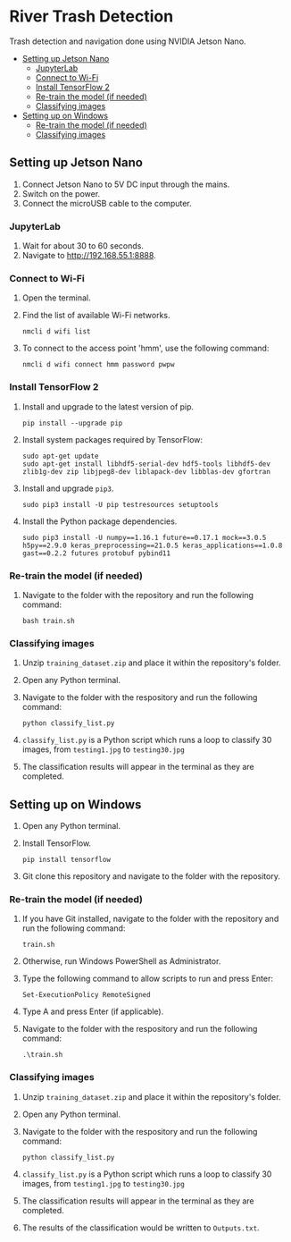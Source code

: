# River Trash Detection <!-- omit in toc -->

Trash detection and navigation done using NVIDIA Jetson Nano.

- [Setting up Jetson Nano](#setting-up-jetson-nano)
  - [JupyterLab](#jupyterlab)
  - [Connect to Wi-Fi](#connect-to-wi-fi)
  - [Install TensorFlow 2](#install-tensorflow-2)
  - [Re-train the model (if needed)](#re-train-the-model-if-needed)
  - [Classifying images](#classifying-images)
- [Setting up on Windows](#setting-up-on-windows)
  - [Re-train the model (if needed)](#re-train-the-model-if-needed-1)
  - [Classifying images](#classifying-images-1)

## Setting up Jetson Nano

1. Connect Jetson Nano to 5V DC input through the mains.
2. Switch on the power.
3. Connect the microUSB cable to the computer.

### JupyterLab

1. Wait for about 30 to 60 seconds.
2. Navigate to http://192.168.55.1:8888.

### Connect to Wi-Fi

1.  Open the terminal.
2.  Find the list of available Wi-Fi networks.

        nmcli d wifi list

3.  To connect to the access point 'hmm', use the following command:

        nmcli d wifi connect hmm password pwpw

### Install TensorFlow 2

1.  Install and upgrade to the latest version of pip.

        pip install --upgrade pip

2.  Install system packages required by TensorFlow:


        sudo apt-get update
        sudo apt-get install libhdf5-serial-dev hdf5-tools libhdf5-dev zlib1g-dev zip libjpeg8-dev liblapack-dev libblas-dev gfortran

3.  Install and upgrade `pip3`.

        sudo pip3 install -U pip testresources setuptools

4.  Install the Python package dependencies.

        sudo pip3 install -U numpy==1.16.1 future==0.17.1 mock==3.0.5 h5py==2.9.0 keras_preprocessing==21.0.5 keras_applications==1.0.8 gast==0.2.2 futures protobuf pybind11

### Re-train the model (if needed)

1.  Navigate to the folder with the repository and run the following command:

        bash train.sh

### Classifying images

1.  Unzip `training_dataset.zip` and place it within the repository's folder.
2.  Open any Python terminal.
3.  Navigate to the folder with the respository and run the following command:

        python classify_list.py

4.  `classify_list.py` is a Python script which runs a loop to classify 30 images, from `testing1.jpg` to `testing30.jpg`
5.  The classification results will appear in the terminal as they are completed.

## Setting up on Windows

1.  Open any Python terminal.
2.  Install TensorFlow.

        pip install tensorflow

3.  Git clone this repository and navigate to the folder with the repository.

### Re-train the model (if needed)

1.  If you have Git installed, navigate to the folder with the repository and run the following command:

        train.sh

2.  Otherwise, run Windows PowerShell as Administrator.
3.  Type the following command to allow scripts to run and press Enter:

        Set-ExecutionPolicy RemoteSigned

4.  Type A and press Enter (if applicable).
5.  Navigate to the folder with the respository and run the following command:

        .\train.sh

### Classifying images

1.  Unzip `training_dataset.zip` and place it within the repository's folder.
2.  Open any Python terminal.
3.  Navigate to the folder with the respository and run the following command:

        python classify_list.py

4.  `classify_list.py` is a Python script which runs a loop to classify 30 images, from `testing1.jpg` to `testing30.jpg`
5.  The classification results will appear in the terminal as they are completed.
6.  The results of the classification would be written to `Outputs.txt`.
